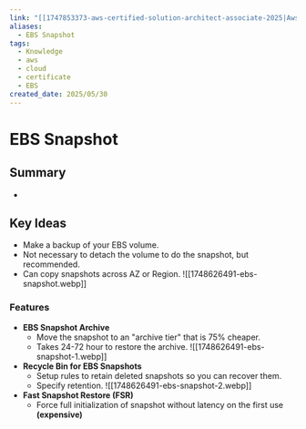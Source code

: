 ```yaml
---
link: "[[1747853373-aws-certified-solution-architect-associate-2025|Aws Certified Solution Architect Associate 2025]]"
aliases:
  - EBS Snapshot
tags:
  - Knowledge
  - aws
  - cloud
  - certificate
  - EBS
created_date: 2025/05/30
---
```

# EBS Snapshot
## Summary
- 
## Key Ideas
- Make a backup of your EBS volume.
- Not necessary to detach the volume to do the snapshot, but recommended.
- Can copy snapshots across AZ or Region.
![[1748626491-ebs-snapshot.webp]]
### Features
- **EBS Snapshot Archive**
	- Move the snapshot to an "archive tier" that is 75% cheaper.
	- Takes 24-72 hour to restore the archive.
![[1748626491-ebs-snapshot-1.webp]]
- **Recycle Bin for EBS Snapshots**
	- Setup rules to retain deleted snapshots so you can recover them.
	- Specify retention.
![[1748626491-ebs-snapshot-2.webp]]
- **Fast Snapshot Restore (FSR)**
	- Force full initialization of snapshot without latency on the first use **(expensive)**
